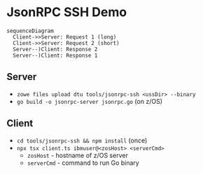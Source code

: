# JsonRPC SSH Demo

```mermaid
sequenceDiagram
  Client->>Server: Request 1 (long)
  Client->>Server: Request 2 (short)
  Server--)Client: Response 2
  Server--)Client: Response 1
```

## Server

* `zowe files upload dtu tools/jsonrpc-ssh <ussDir> --binary`
* `go build -o jsonrpc-server jsonrpc.go` (on z/OS)

## Client

* `cd tools/jsonrpc-ssh && npm install` (once)
* `npx tsx client.ts ibmuser@<zosHost> <serverCmd>`
  * `zosHost` - hostname of z/OS server
  * `serverCmd` - command to run Go binary
